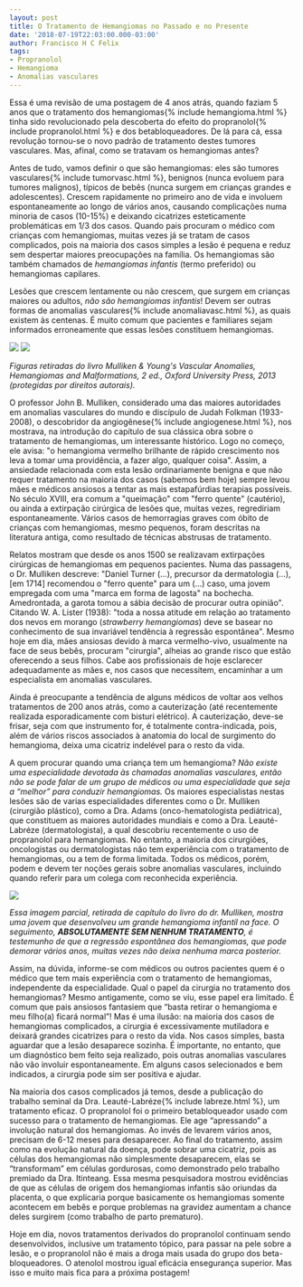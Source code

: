 ```yaml
---
layout: post
title: O Tratamento de Hemangiomas no Passado e no Presente
date: '2018-07-19T22:03:00.000-03:00'
author: Francisco H C Felix
tags:
- Propranolol
- Hemangioma
- Anomalias vasculares
---
```

Essa é uma revisão de uma postagem de 4 anos atrás, quando faziam 5 anos que o tratamento dos hemangiomas{% include hemangioma.html %} tinha sido revolucionado pela descoberta do efeito do propranolol{% include propranolol.html %} e dos betabloqueadores. De lá para cá, essa revolução tornou-se o novo padrão de tratamento destes tumores vasculares. Mas, afinal, como se tratavam os hemangiomas antes?
<!--more-->

Antes de tudo, vamos definir o que são hemangiomas: eles são tumores vasculares{% include tumorvasc.html %}, benignos (nunca evoluem para tumores malignos), típicos de bebês (nunca surgem em crianças grandes e adolescentes). Crescem rapidamente no primeiro ano de vida e involuem espontaneamente ao longo de vários anos, causando complicações numa minoria de casos (10-15%) e deixando cicatrizes esteticamente problemáticas em 1/3 dos casos. Quando pais procuram o médico com crianças com hemangiomas, muitas vezes já se tratam de casos complicados, pois na maioria dos casos simples a lesão é pequena e reduz sem despertar maiores preocupações na família. Os hemangiomas são também chamados de _hemangiomas infantis_ (termo preferido) ou hemangiomas capilares.

Lesões que crescem lentamente ou não crescem, que surgem em crianças maiores ou adultos, _não são hemangiomas infantis_! Devem ser outras formas de anomalias vasculares{% include anomaliavasc.html %}, as quais existem às centenas. É muito comum que pacientes e familiares sejam informados erroneamente que essas lesões constituem hemangiomas.

![](http://4.bp.blogspot.com/-OsJc9f__W2s/UynC-rNiobI/AAAAAAAAZ_Q/7AAE-94urB8/s1600/Captura+de+Tela+2014-03-19+a%CC%80s+11.13.04.png)
![](http://4.bp.blogspot.com/-psMv09JO_0c/UynC_otufTI/AAAAAAAAZ_Y/Uo7_XSXyx4Q/s1600/Captura+de+Tela+2014-03-19+a%CC%80s+11.24.00.png)

_Figuras retiradas do livro Mulliken &amp; Young's Vascular Anomalies, Hemangiomas and Malformations, 2 ed., Oxford University Press, 2013 (protegidas por direitos autorais)._

O professor John B. Mulliken, considerado uma
das maiores autoridades em anomalias vasculares do mundo e discípulo de Judah
Folkman (1933-2008), o descobridor da angiogênese{% include angiogenese.html %}, nos mostrava, na introdução do capítulo de sua clássica obra sobre o tratamento de hemangiomas, um interessante histórico.  Logo no começo, ele avisa: "o hemangioma vermelho brilhante de rápido crescimento nos leva a tomar uma providência, a fazer algo, qualquer coisa". Assim, a ansiedade relacionada com esta lesão ordinariamente benigna e que não requer tratamento na maioria dos casos (sabemos bem hoje) sempre levou mães e médicos ansiosos a tentar as mais estapafúrdias terapias possíveis. No século XVIII, era comum a "queimação" com "ferro quente" (cautério), ou ainda a extirpação cirúrgica de lesões que, muitas vezes, regrediriam espontaneamente. Vários casos de hemorragias graves com óbito de crianças com hemangiomas, mesmo pequenos, foram descritas na literatura antiga, como resultado de técnicas abstrusas de tratamento.

Relatos mostram que desde os anos 1500 se realizavam extirpações cirúrgicas de hemangiomas em pequenos pacientes. Numa das passagens, o Dr. Mulliken descreve: "Daniel Turner (...), precursor da dermatologia (...), [em 1714] recomendou o "ferro quente" para um (...) caso, uma jovem empregada com uma "marca em forma de lagosta" na bochecha. Amedrontada, a garota tomou a sábia decisão de procurar outra opinião".  Citando W. A. Lister (1938): "toda a nossa atitude em relação ao tratamento dos nevos em morango (_strawberry hemangiomas_) deve se basear no conhecimento de sua invariável tendência à regressão espontânea". Mesmo hoje em dia, mães ansiosas devido à marca vermelho-vivo, usualmente na face de seus bebês, procuram "cirurgia", alheias ao grande risco que estão oferecendo a seus filhos. Cabe aos profissionais de hoje esclarecer adequadamente as mães e, nos casos que necessitem, encaminhar a um especialista em anomalias vasculares.

Ainda é preocupante a tendência de alguns médicos de voltar aos velhos tratamentos de 200 anos atrás, como a cauterização (até recentemente realizada esporadicamente com bisturi elétrico). A cauterização, deve-se frisar, seja com que instrumento for, é totalmente contra-indicada, pois, além de vários riscos associados à anatomia do local de surgimento do hemangioma, deixa uma cicatriz indelével para o resto da vida.

A quem procurar quando uma criança tem um hemangioma? _Não existe uma especialidade devotada às chamadas anomalias vasculares, então não se pode falar de um grupo de médicos ou uma especialidade que seja a “melhor” para conduzir hemangiomas._ Os maiores especialistas nestas lesões são de varias especialidades diferentes como o Dr. Mulliken (cirurgião plástico), como a Dra. Adams (onco-hematologista pediátrica), que constituem as maiores autoridades mundiais e como a Dra. Leauté-Labréze (dermatologista), a qual descobriu recentemente o uso de propranolol para hemangiomas. No entanto, a maioria dos cirurgiões, oncologistas ou dermatologistas não tem experiência com o tratamento de hemangiomas, ou a tem de forma limitada. Todos os médicos, porém, podem e devem ter noções gerais sobre anomalias vasculares, incluindo quando referir para um colega com reconhecida experiência.

![](http://1.bp.blogspot.com/-oSJ6nNh9FAQ/Uyo_xbeZT_I/AAAAAAAAZ_w/7v4oePhAcrg/s1600/Captura+de+Tela+2014-03-19+a%CC%80s+12.26.43.png)

_Essa imagem parcial, retirada de capítulo do livro do dr. Mulliken, mostra uma jovem que desenvolveu um grande hemangioma infantil na face. O seguimento, **ABSOLUTAMENTE SEM NENHUM TRATAMENTO**, é testemunho de que a regressão espontânea dos hemangiomas, que pode demorar vários anos, muitas vezes não deixa nenhuma marca posterior._

Assim, na dúvida, informe-se com médicos ou outros pacientes quem é o médico que tem mais experiência com o tratamento de hemangiomas, independente da especialidade. Qual o papel da cirurgia no tratamento dos hemangiomas? Mesmo antigamente, como se viu, esse papel era limitado. É comum que pais ansiosos fantasiem que “basta retirar o hemangioma e meu filho(a) ficará normal”! Mas é uma ilusão: na maioria dos casos de hemangiomas complicados, a cirurgia é excessivamente mutiladora e deixará grandes cicatrizes para o resto da vida. Nos casos simples, basta aguardar que a lesão desaparece sozinha. É importante, no entanto, que um diagnóstico bem feito seja realizado, pois outras anomalias vasculares não vão involuir espontaneamente. Em alguns casos selecionados e bem indicados, a cirurgia pode sim ser positiva e ajudar.

Na maioria dos casos complicados já temos, desde a publicação do trabalho seminal da Dra. Leauté-Labréze{% include labreze.html %}, um tratamento eficaz. O propranolol foi o primeiro betabloqueador usado com sucesso para o tratamento de hemangiomas. Ele age “apressando” a involução natural dos hemangiomas. Ao invés de levarem vários anos, precisam de 6-12 meses para desaparecer. Ao final do tratamento, assim como na evolução natural da doença, pode sobrar uma cicatriz, pois as células dos hemangiomas não simplesmente desaparecem, elas se “transformam” em células gordurosas, como demonstrado pelo trabalho premiado da Dra. Itinteang. Essa mesma pesquisadora mostrou evidências de que as células de origem dos hemangiomas infantis são oriundas da placenta, o que explicaria porque basicamente os hemangiomas somente acontecem em
bebês e porque problemas na gravidez aumentam a chance deles surgirem (como trabalho de parto prematuro).

Hoje em dia, novos tratamentos derivados do propranolol continuam sendo desenvolvidos, inclusive um tratamento tópico, para passar na pele sobre a lesão, e o propranolol não é mais a droga mais usada do grupo dos beta-bloqueadores. O atenolol mostrou igual eficácia ensegurança superior. Mas isso e muito mais fica para a próxima postagem!
